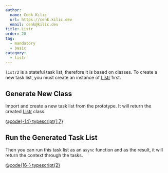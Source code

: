 ```yaml
---
author:
  name: Cenk Kılıç
  url: https://cenk.kilic.dev
  email: cenk@kilic.dev
title: Listr
order: 20
tag:
  - mandatory
  - basic
category:
  - listr
---
```


`listr2` is a stateful task list, therefore it is based on classes. To create a new task list, you must create an instance of [Listr](/api/classes/Listr.html) first.

<!-- more -->

## Generate New Class

Import and create a new task list from the prototype. It will return the created [Listr](/api/classes/Listr.html) class.

@[code{-14} typescript{1,7}](../../examples/docs/listr/new-listr/creating-a-new-instance.ts)

## Run the Generated Task List

Then you can run this task list as an `async` function and as the result, it will return the context through the tasks.

@[code{16-} typescript{2}](../../examples/docs/listr/new-listr/creating-a-new-instance.ts)
